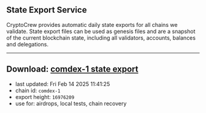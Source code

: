 ## State Export Service
CryptoCrew provides automatic daily state exports for all chains we validate. State export files can be used as genesis files and are a snapshot of the current blockchain state, including all validators, accounts, balances and delegations.

---
**Download: [comdex-1 state export](https://dl-eu2.ccvalidators.com/SERVICE/comdex/comdex-1_export_16976209.json)**
---

- last updated: Fri Feb 14 2025 11:41:25
- chain id: `comdex-1`
- export height: `16976209`
- use for: airdrops, local tests, chain recovery
